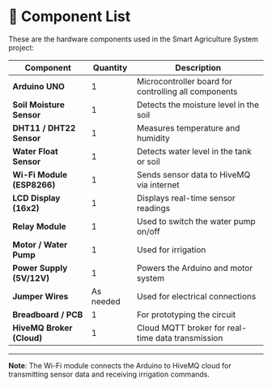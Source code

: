 # 🧰 Component List

These are the hardware components used in the Smart Agriculture System project:

| Component               | Quantity | Description |
|-------------------------|----------|-------------|
| **Arduino UNO**         | 1        | Microcontroller board for controlling all components |
| **Soil Moisture Sensor**| 1        | Detects the moisture level in the soil |
| **DHT11 / DHT22 Sensor**| 1        | Measures temperature and humidity |
| **Water Float Sensor**  | 1        | Detects water level in the tank or soil |
| **Wi-Fi Module (ESP8266)** | 1     | Sends sensor data to HiveMQ via internet |
| **LCD Display (16x2)**  | 1        | Displays real-time sensor readings |
| **Relay Module**        | 1        | Used to switch the water pump on/off |
| **Motor / Water Pump**  | 1        | Used for irrigation |
| **Power Supply (5V/12V)**| 1       | Powers the Arduino and motor system |
| **Jumper Wires**        | As needed| Used for electrical connections |
| **Breadboard / PCB**    | 1        | For prototyping the circuit |
| **HiveMQ Broker (Cloud)**| 1       | Cloud MQTT broker for real-time data transmission |

---

**Note**: The Wi-Fi module connects the Arduino to HiveMQ cloud for transmitting sensor data and receiving irrigation commands.
